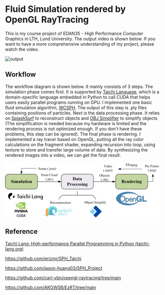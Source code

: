 # Fluid Simulation rendered by OpenGL RayTracing

This is my course project of EDAN35 - High Performance Computer Graphics in LTH, Lund University. The output video is shown below. If you want to have a more comprehensive understanding of my project, please watch the video. 

![output](image\output.gif)

## Workflow

The workflow diagram is shown below. It mainly consists of 3 steps. The simulation phase comes first. It is supported by [Taichi Language](https://www.taichi-lang.org/), which is a domain-specific language embedded in Python to call CUDA that helps users easily parallel programs running on GPU. I implemented one basic fluid simulation algorithm, [WCSPH](https://dl.acm.org/doi/10.5555/1272690.1272719). The output of this step is .ply files containing positions of particles. Next is the data processing phase. It relies on [SplashSurf](https://github.com/InteractiveComputerGraphics/splashsurf) to reconstruct objects and [OBJ Simplifier](https://simplify.nsdt.cloud/?) to simplify objects (The simplification is needed because my hardware is limited and the rendering process is not optimized enough. If you don't have these problems, this step can be ignored). The final phase is rendering. I implemented a ray tracer based on OpenGL, putting all the ray color calculations on the fragment shader, expanding recursion into loop, using texture to store and transfer large volume of data. By synthesizing the rendered images into a video, we can get the final result.

![workflow](image\workflow.png)

## Reference

[Taichi Lang: High-performance Parallel Programming in Python (taichi-lang.org)](https://www.taichi-lang.org/)

https://github.com/erizmr/SPH_Taichi

https://github.com/jason-huang03/SPH_Project

https://github.com/carl-vbn/opengl-raytracing/tree/main

https://github.com/AKGWSB/EzRT/tree/main